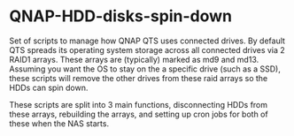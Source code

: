 # QNAP-HDD-disks-spin-down

Set of scripts to manage how QNAP QTS uses connected drives. By default QTS spreads its operating system storage across all connected drives via 2 RAID1 arrays. These arrays are (typically) marked as md9 and md13. Assuming you want the OS to stay on the a specific drive (such as a SSD), these scripts will remove the other drives from these raid arrays so the HDDs can spin down.

These scripts are split into 3 main functions, disconnecting HDDs from these arrays, rebuilding the arrays, and setting up cron jobs for both of these when the NAS starts.
